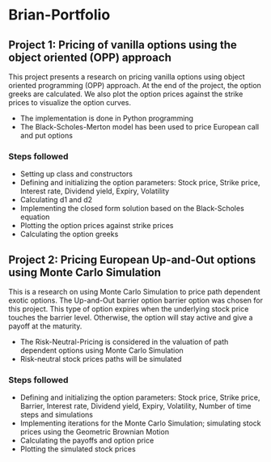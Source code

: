 # Brian-Portfolio
## Project 1: Pricing of vanilla options using the object oriented (OPP) approach
This project presents a research on pricing vanilla options using object oriented programming (OPP) approach.
At the end of the project, the option greeks are calculated. We also plot the option prices against the strike prices to visualize the option curves.
* The implementation is done in Python programming
* The Black-Scholes-Merton model has been used to price European call and put options
### Steps followed
 * Setting up class and constructors
 * Defining and initializing the option parameters: Stock price, Strike price, Interest rate, Dividend yield, Expiry, Volatility
 * Calculating d1 and d2
 * Implementing the closed form solution based on the Black-Scholes equation
 * Plotting the option prices against strike prices
 * Calculating the option greeks
 
## Project 2: Pricing European Up-and-Out options using Monte Carlo Simulation
This is a research on using Monte Carlo Simulation to price path dependent exotic options. 
The Up-and-Out barrier option barrier option was chosen for this project.
This type of option expires when the underlying stock price touches the barrier level. Otherwise, the option will stay active and give a payoff at the maturity.
* The Risk-Neutral-Pricing is considered in the valuation of path dependent options using Monte Carlo Simulation
* Risk-neutral stock prices paths will be simulated 
### Steps followed
  * Defining and initializing the option parameters: Stock price, Strike price, Barrier, Interest rate, Dividend yield, Expiry, Volatility, Number of time steps and   simulations
  * Implementing iterations for the Monte Carlo Simulation; simulating stock prices using the Geometric Brownian Motion
  * Calculating the payoffs and option price
  * Plotting the simulated stock prices
